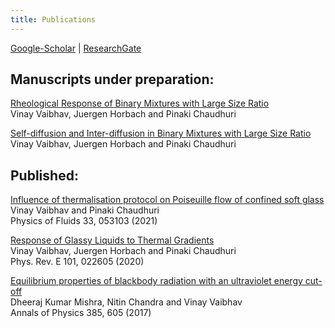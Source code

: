 ```yaml
---
title: Publications
---
```

[Google-Scholar](https://scholar.google.com/citations?user=AicxZvsAAAAJ&hl=hi&oi=ao) | [ResearchGate](https://www.researchgate.net/profile/Vinay_Vaibhav)  

## Manuscripts under preparation:

[Rheological Response of Binary Mixtures with Large Size Ratio]()  
Vinay Vaibhav, Juergen Horbach and Pinaki Chaudhuri

[Self-diffusion and Inter-diffusion in Binary Mixtures with Large Size Ratio]()  
Vinay Vaibhav, Juergen Horbach and Pinaki Chaudhuri


## Published: 

[Influence of thermalisation protocol on Poiseuille flow of confined soft glass](https://aip.scitation.org/doi/pdf/10.1063/5.0045302)  
Vinay Vaibhav and Pinaki Chaudhuri  
Physics of Fluids 33, 053103 (2021)

[Response of Glassy Liquids to Thermal Gradients](https://journals.aps.org/pre/abstract/10.1103/PhysRevE.101.022605)  
Vinay Vaibhav, Juergen Horbach and Pinaki Chaudhuri  
Phys. Rev. E 101, 022605 (2020)

[Equilibrium properties of blackbody radiation with an ultraviolet energy cut-off](https://doi.org/10.1016/j.aop.2017.08.004)  
Dheeraj Kumar Mishra, Nitin Chandra and Vinay Vaibhav  
Annals of Physics 385, 605 (2017)

